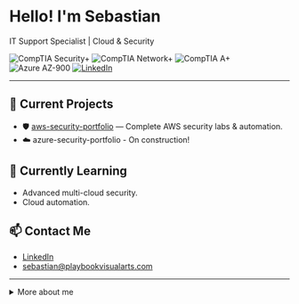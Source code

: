 # Hello! I'm Sebastian

IT Support Specialist | Cloud & Security

![CompTIA Security+](https://img.shields.io/badge/CompTIA%20Security+-red?style=for-the-badge)
![CompTIA Network+](https://img.shields.io/badge/CompTIA%20Network+-orange?style=for-the-badge)
![CompTIA A+](https://img.shields.io/badge/CompTIA%20A+-blue?style=for-the-badge)
![Azure AZ-900](https://img.shields.io/badge/Azure%20AZ--900-0078D4?style=for-the-badge&logo=microsoftazure&logoColor=white)
[![LinkedIn](https://img.shields.io/badge/LinkedIn-Connect-blue)](https://www.linkedin.com/in/sebastiansilc)

---

## 🔭 Current Projects
- 🛡️ [aws-security-portfolio](https://github.com/AWS-Security-Portfolio) — Complete AWS security labs & automation.
- ☁️ azure-security-portfolio - On construction!

## 🌱 Currently Learning
- Advanced multi-cloud security.
- Cloud automation.

## 📫 Contact Me
- [LinkedIn](https://www.linkedin.com/in/sebastiansilc)
- sebastian@playbookvisualarts.com

---

<details>
<summary>More about me</summary>

Certifications:
- 🔒 CompTIA Security+
- 🖧 CompTIA Network+
- 🖥️  CompTIA A+
- ☁️ Microsoft Azure AZ 900
</details>
